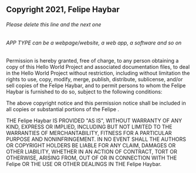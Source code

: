 ## Copyright 2021, Felipe Haybar

###### Please delete this line and the next one
###### APP TYPE can be a webpage/website, a web app, a software and so on

Permission is hereby granted, free of charge, to any person obtaining a copy of this Hello World Project and associated documentation files, to deal in the Hello World Project without restriction, including without limitation the rights to use, copy, modify, merge, publish, distribute, sublicense, and/or sell copies of the Felipe Haybar, and to permit persons to whom the Felipe Haybar is furnished to do so, subject to the following conditions:

The above copyright notice and this permission notice shall be included in all copies or substantial portions of the Felipe .

THE Felipe Haybar IS PROVIDED "AS IS", WITHOUT WARRANTY OF ANY KIND, EXPRESS OR IMPLIED, INCLUDING BUT NOT LIMITED TO THE WARRANTIES OF MERCHANTABILITY, FITNESS FOR A PARTICULAR PURPOSE AND NONINFRINGEMENT. IN NO EVENT SHALL THE AUTHORS OR COPYRIGHT HOLDERS BE LIABLE FOR ANY CLAIM, DAMAGES OR OTHER LIABILITY, WHETHER IN AN ACTION OF CONTRACT, TORT OR OTHERWISE, ARISING FROM, OUT OF OR IN CONNECTION WITH THE Felipe OR THE USE OR OTHER DEALINGS IN THE Felipe Haybar.

